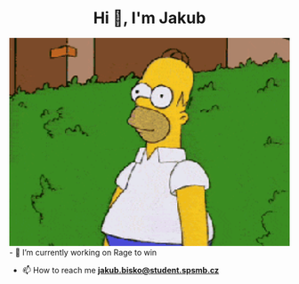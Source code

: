 <h1 align="center">Hi 👋, I'm Jakub</h1>

<img src="giphy.webp" alt="alt"/>
- 🔭 I’m currently working on Rage to win

- 📫 How to reach me **jakub.bisko@student.spsmb.cz**

